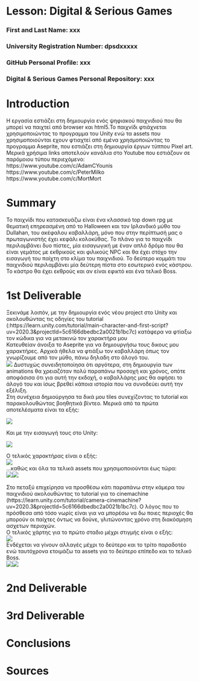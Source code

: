 # Lesson: Digital & Serious Games

### First and Last Name: xxx
### University Registration Number: dpsdxxxxx
### GitHub Personal Profile: xxx
### Digital & Serious Games Personal Repository: xxx

# Introduction
<p>
Η εργασία εστιάζει στη δημιουργία ενός ψηφιακού παιχνιδιού που θα μπορεί να παιχτεί από browser και html5.Το παιχνίδι φτιάχνεται χρησιμοποιώντας το προγραμμα του Unity ενώ τα assets που χρησιμοποιούνται εχουν φτιαχτεί από εμένα χρησμοποιώντας το προγραμμα Aseprite, που εστιάζει στη δημιουργία έργων τύππου Pixel art. <br/>
Μερικά χρήσιμα links αποτελούν κανάλια στο Youtube που εστιάζουν σε παρόμοιου τύπου περιεχόμενο:<br/>
https://www.youtube.com/c/AdamCYounis<br/>
https://www.youtube.com/c/PeterMilko<br/>
https://www.youtube.com/c/MortMort
<p/>

# Summary
<p>
Το παιχνίδι που κατασκευάζω είναι ένα κλασσικό top down rpg με θεματική επηρεασμένη από το Halloween και τον Ιρλανδικό μύθο του Dullahan, του ακέφαλου καβαλλάρη, μόνο που στην περίπτωσή μας ο πρωταγωνιστής έχει κεφάλι κολοκύθας. Το πλάνο για το παιχνίδι περιλαμβάνει δυο πίστες, μία εισαγωγική με έναν απλό δρόμο που θα είναι γεμάτος με εκθρικούς και φιλικούς NPC και θα έχει στόχο την εισαγωγή του παίχτη στο κλίμα του παιχνιδιού. Το δεύτερο κομμάτι του παιχνιδιού περιλαμβάνει μία δεύτερη πίστα στο εσωτερικό ενός κάστρου. Το κάστρο θα έχει εκθρούς και αν είναι εφικτό και ένα τελικό Boss.
<p/>

# 1st Deliverable

<p> 
Ξεκινάμε λοιπόν, με την δημιουργία ενός νέου project στο Unity και ακολουθώντας τις οδηγίες του tutorial (:https://learn.unity.com/tutorial/main-character-and-first-script?uv=2020.3&projectId=5c6166dbedbc2a0021b1bc7c) κατάφερα να φτίαξω τον κώδικα για να μετακινώ τον χαρακτήρα μου<br/>
Κατευθείαν άνοιξα το Aseprite για να δημιουργήσω τους δικους μου χαρακτήρες. Αρχικά ήθελα να φτιάξω τον καβαλλάρη όπως τον γνωρίζουμε από τον μύθο, πάνω δηλαδη στο άλογό του.<br/>
<img src="Screenshot_2.jpg">
Δυστυχώς συνειδητοποίησα ότι αργότερα, στη δημιουργία των animations θα χρειαζόταν πολύ παραπάνω προσοχή και χρόνος, οπότε αποφάσισα ότι για αυτή την εκδοχή, ο καβαλλάρης μας θα αφήσει το άλογό του και ίσως βρεθεί κάποια ιστορία που να συνοδεύει αυτή την εξέλιξη.<br/>
Στη συνέχεια δημιούργησα τα δικά μου tiles συνεχίζοντας το tutorial και παρακολουθώντας βοηθητικά βίντεο. Μερικά από τα πρώτα αποτελέσματα είναι τα εξής:<br/>
<p>
<img src="Screenshot_3.jpg">
<p/>
Και με την εισαγωγή τους στο Unity:<br>
<p>
<img src="Screenshot_4.jpg">
<p/>
Ο τελικός χαρακτήρας είναι ο εξής:<br/>
<img src="Screenshot_14.jpg"><br/>
...καθώς και όλα τα τελικά assets που χρησιμοποιούνται έως τώρα:<br/>
<img src="Screenshot_8.jpg"><img src="Screenshot_7.jpg"><br/>
<br/>
Στο πεταξύ επιχείρησα να προσθέσω κάτι παραπάνω στην κάμερα του παιχνιδιού ακολουθώντας το tutorial για το cinemachine (https://learn.unity.com/tutorial/camera-cinemachine?uv=2020.3&projectId=5c6166dbedbc2a0021b1bc7c). Ο λόγος που το πρόσθεσα από τόσο νωρίς είναι για να μπορέσω να δω ποιες περιοχές θα μπορούν οι παίχτες όντως να δούνε, γλιτώνοντας χρόνο στη διακόσμηση ασχετων περιοχών.
<br/>
Ο τελικός χάρτης για το πρώτο σταδιο μέχρι στιγμής είναι ο εξής:<br>
<img src="Screenshot_15.jpg"><br/>
Ενδέχεται να γίνουν αλλαγές μέχρι το δεύτερο και το τρίτο παραδοτέο ενώ ταυτόχρονα ετοιμάζω τα assets για το δεύτερο επίπεδο και το τελικό Boss.<br/>
<img src="Screenshot_16.jpg"><img src="Screenshot_17.jpg"><br/>
<p/>

# 2nd Deliverable


# 3rd Deliverable 


# Conclusions


# Sources
